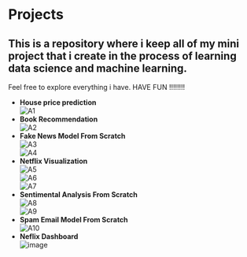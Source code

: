 # Projects
## This is a repository where i keep all of my mini project that i create in the process of learning data science and machine learning.
Feel free to explore everything i have.
HAVE FUN !!!!!!!!
* **House price prediction**\
![A1](https://user-images.githubusercontent.com/72427157/206398769-61cab74a-2427-4ede-9fe4-e6121d1519a7.PNG)
* **Book Recommendation**\
![A2](https://user-images.githubusercontent.com/72427157/206398788-740c9ef6-de99-4ab1-9cfe-2edcc1ddf960.PNG)
* **Fake News Model From Scratch**\
![A3](https://user-images.githubusercontent.com/72427157/206398806-940dd233-6063-473e-b3cc-bd042c143b29.PNG)\
![A4](https://user-images.githubusercontent.com/72427157/206398815-d85c4e76-eea0-4fc7-9e8b-c91bf35a8d5c.PNG)
* **Netflix Visualization**\
![A5](https://user-images.githubusercontent.com/72427157/206398829-045a1a71-961c-4d25-9fc5-09892d775f93.PNG)\
![A6](https://user-images.githubusercontent.com/72427157/206398835-7abdeb20-38dd-4a64-bec6-664988dab7f4.PNG)\
![A7](https://user-images.githubusercontent.com/72427157/206398848-cd62da22-6683-4cf8-bf24-247f1344272a.PNG)
* **Sentimental Analysis From Scratch**\
![A8](https://user-images.githubusercontent.com/72427157/206398860-384fe723-ef2b-4e60-8e5d-998b75b563a0.PNG)\
![A9](https://user-images.githubusercontent.com/72427157/206398870-459899b7-b32e-485f-bcd8-857bdc964904.PNG)
* **Spam Email Model From Scratch**\
![A10](https://user-images.githubusercontent.com/72427157/206398742-c268d5f1-7008-445a-b5a9-fb69035f650c.PNG)
* **Neflix Dashboard**\
![image](https://github.com/ndminh2003/Learning_Project/assets/72427157/8a9d6f9f-ca87-489a-b237-d4af268044da)

